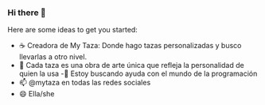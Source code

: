 ### Hi there 👋


Here are some ideas to get you started:
- ☕ Creadora de My Taza: Donde hago tazas personalizadas y busco llevarlas a otro nivel. 
-  💬 Cada taza es una obra de arte única que refleja la personalidad de quien la usa
  -🤔 Estoy buscando ayuda con el mundo de la programación
- 📫  @mytaza en todas las redes sociales
- 😄 Ella/she

